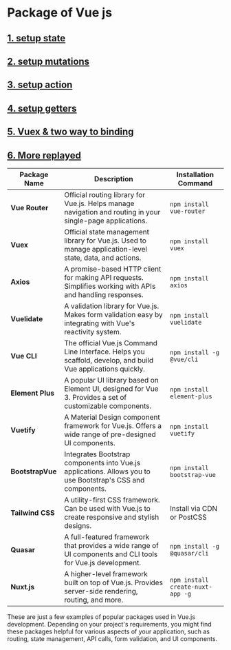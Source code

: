 # Package of Vue js

## [1. setup state](https://github.com/Tahsin000/TalkHub-ChatApp/tree/b448d880c39e07e9f3bd786f9d9a7a94fdddcd91)

## [2. setup mutations](https://github.com/Tahsin000/TalkHub-ChatApp/tree/bdd4c60ec62aabd9a014aa230e18e094731dafa8)

## [3. setup action](https://github.com/Tahsin000/TalkHub-ChatApp/tree/bb25f29d22f7c2e07b42929e50aa99346251e031)

## [4. setup getters](https://github.com/Tahsin000/TalkHub-ChatApp/tree/bae8f2ee2b0bd9de30d861918d408eef826eda7d)

## [5. Vuex & two way to binding](https://github.com/Tahsin000/TalkHub-ChatApp/tree/700e1c82dba0a7107c5f0cdf4c523fa44aeeadf8)

## [6. More replayed](https://github.com/Tahsin000/TalkHub-ChatApp/tree/10c26baf70b31404cf83174432a859abc1be5954)

| Package Name     | Description                                                                                                  | Installation Command             |
| ---------------- | ------------------------------------------------------------------------------------------------------------ | -------------------------------- |
| **Vue Router**   | Official routing library for Vue.js. Helps manage navigation and routing in your single-page applications.   | `npm install vue-router`         |
| **Vuex**         | Official state management library for Vue.js. Used to manage application-level state, data, and actions.     | `npm install vuex`               |
| **Axios**        | A promise-based HTTP client for making API requests. Simplifies working with APIs and handling responses.    | `npm install axios`              |
| **Vuelidate**    | A validation library for Vue.js. Makes form validation easy by integrating with Vue's reactivity system.     | `npm install vuelidate`          |
| **Vue CLI**      | The official Vue.js Command Line Interface. Helps you scaffold, develop, and build Vue applications quickly. | `npm install -g @vue/cli`        |
| **Element Plus** | A popular UI library based on Element UI, designed for Vue 3. Provides a set of customizable components.     | `npm install element-plus`       |
| **Vuetify**      | A Material Design component framework for Vue.js. Offers a wide range of pre-designed UI components.         | `npm install vuetify`            |
| **BootstrapVue** | Integrates Bootstrap components into Vue.js applications. Allows you to use Bootstrap's CSS and components.  | `npm install bootstrap-vue`      |
| **Tailwind CSS** | A utility-first CSS framework. Can be used with Vue.js to create responsive and stylish designs.             | Install via CDN or PostCSS       |
| **Quasar**       | A full-featured framework that provides a wide range of UI components and CLI tools for Vue.js development.  | `npm install -g @quasar/cli`     |
| **Nuxt.js**      | A higher-level framework built on top of Vue.js. Provides server-side rendering, routing, and more.          | `npm install create-nuxt-app -g` |

These are just a few examples of popular packages used in Vue.js development. Depending on your project's requirements, you might find these packages helpful for various aspects of your application, such as routing, state management, API calls, form validation, and UI components.
